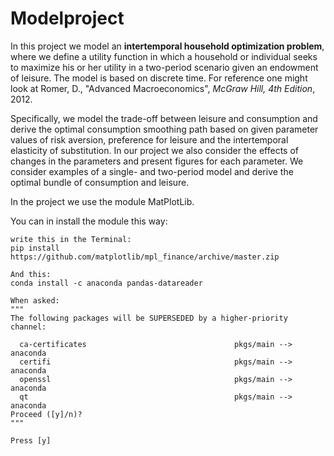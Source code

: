 # Modelproject

In this project we model an **intertemporal household optimization problem**, where we define a utility function in which a household or individual seeks to maximize his or her utility in a two-period scenario given an endowment of leisure. The model is based on discrete time. For reference one might look at Romer, D., "Advanced Macroeconomics", *McGraw Hill, 4th Edition*, 2012.


Specifically, we model the trade-off between leisure and consumption and derive the optimal consumption smoothing path based on given parameter values of risk aversion, preference for leisure and the intertemporal elasticity of substitution. 
In our project we also consider the effects of changes in the parameters and present figures for each parameter. 
We consider examples of a single- and two-period model and derive the optimal bundle of consumption and leisure.

In the project we use the module MatPlotLib.

You can in install the module this way:

    write this in the Terminal:
    pip install https://github.com/matplotlib/mpl_finance/archive/master.zip

    And this:
    conda install -c anaconda pandas-datareader

    When asked:
    """
    The following packages will be SUPERSEDED by a higher-priority channel:

      ca-certificates                                 pkgs/main --> anaconda
      certifi                                         pkgs/main --> anaconda
      openssl                                         pkgs/main --> anaconda
      qt                                              pkgs/main --> anaconda
    Proceed ([y]/n)?
    """

    Press [y]
